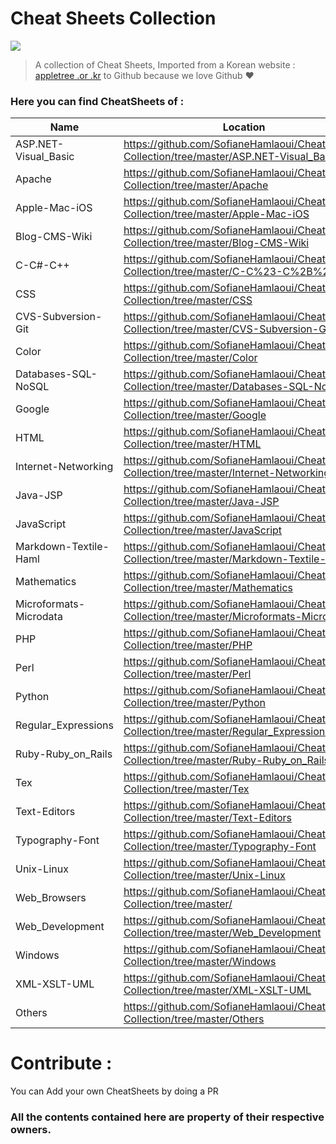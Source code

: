 # Cheat Sheets Collection

![](https://i.imgur.com/vy5L0qO.png)

> A collection of Cheat Sheets, Imported from a Korean website : [appletree .or .kr](https://appletree.or.kr/) to Github because we love Github ♥️

### Here you can find CheatSheets of : 

| Name                   | Location                                                                                     |
|------------------------|----------------------------------------------------------------------------------------------|
| ASP.NET-Visual_Basic   | https://github.com/SofianeHamlaoui/CheatSheets-Collection/tree/master/ASP.NET-Visual_Basic   |
| Apache                 | https://github.com/SofianeHamlaoui/CheatSheets-Collection/tree/master/Apache                 |
| Apple-Mac-iOS          | https://github.com/SofianeHamlaoui/CheatSheets-Collection/tree/master/Apple-Mac-iOS          |
| Blog-CMS-Wiki          | https://github.com/SofianeHamlaoui/CheatSheets-Collection/tree/master/Blog-CMS-Wiki          |
| C-C#-C++               | https://github.com/SofianeHamlaoui/CheatSheets-Collection/tree/master/C-C%23-C%2B%2B         |
| CSS                    | https://github.com/SofianeHamlaoui/CheatSheets-Collection/tree/master/CSS                    |
| CVS-Subversion-Git     | https://github.com/SofianeHamlaoui/CheatSheets-Collection/tree/master/CVS-Subversion-Git     |
| Color                  | https://github.com/SofianeHamlaoui/CheatSheets-Collection/tree/master/Color                  |
| Databases-SQL-NoSQL    | https://github.com/SofianeHamlaoui/CheatSheets-Collection/tree/master/Databases-SQL-NoSQL    |
| Google                 | https://github.com/SofianeHamlaoui/CheatSheets-Collection/tree/master/Google                 |
| HTML                   | https://github.com/SofianeHamlaoui/CheatSheets-Collection/tree/master/HTML                   |
| Internet-Networking    | https://github.com/SofianeHamlaoui/CheatSheets-Collection/tree/master/Internet-Networking    |
| Java-JSP               | https://github.com/SofianeHamlaoui/CheatSheets-Collection/tree/master/Java-JSP               |
| JavaScript             | https://github.com/SofianeHamlaoui/CheatSheets-Collection/tree/master/JavaScript             |
| Markdown-Textile-Haml  | https://github.com/SofianeHamlaoui/CheatSheets-Collection/tree/master/Markdown-Textile-Haml  |
| Mathematics            | https://github.com/SofianeHamlaoui/CheatSheets-Collection/tree/master/Mathematics            |
| Microformats-Microdata | https://github.com/SofianeHamlaoui/CheatSheets-Collection/tree/master/Microformats-Microdata |
| PHP                    | https://github.com/SofianeHamlaoui/CheatSheets-Collection/tree/master/PHP                    |
| Perl                   | https://github.com/SofianeHamlaoui/CheatSheets-Collection/tree/master/Perl                   |
| Python                 | https://github.com/SofianeHamlaoui/CheatSheets-Collection/tree/master/Python                 |
| Regular_Expressions    | https://github.com/SofianeHamlaoui/CheatSheets-Collection/tree/master/Regular_Expressions    |
| Ruby-Ruby_on_Rails     | https://github.com/SofianeHamlaoui/CheatSheets-Collection/tree/master/Ruby-Ruby_on_Rails     |
| Tex                    | https://github.com/SofianeHamlaoui/CheatSheets-Collection/tree/master/Tex                    |
| Text-Editors           | https://github.com/SofianeHamlaoui/CheatSheets-Collection/tree/master/Text-Editors           |
| Typography-Font        | https://github.com/SofianeHamlaoui/CheatSheets-Collection/tree/master/Typography-Font        |
| Unix-Linux             | https://github.com/SofianeHamlaoui/CheatSheets-Collection/tree/master/Unix-Linux             |
| Web_Browsers           | https://github.com/SofianeHamlaoui/CheatSheets-Collection/tree/master/                       |
| Web_Development        | https://github.com/SofianeHamlaoui/CheatSheets-Collection/tree/master/Web_Development        |
| Windows                | https://github.com/SofianeHamlaoui/CheatSheets-Collection/tree/master/Windows                |
| XML-XSLT-UML           | https://github.com/SofianeHamlaoui/CheatSheets-Collection/tree/master/XML-XSLT-UML           |
| Others                 | https://github.com/SofianeHamlaoui/CheatSheets-Collection/tree/master/Others                 |

# Contribute : 
You can Add your own CheatSheets by doing a PR

### All the contents contained here are property of their respective owners.
